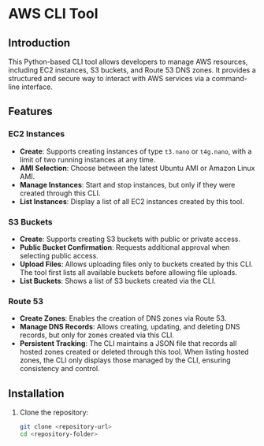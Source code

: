 # AWS CLI Tool

## Introduction

This Python-based CLI tool allows developers to manage AWS resources, including EC2 instances, S3 buckets, and Route 53 DNS zones. It provides a structured and secure way to interact with AWS services via a command-line interface.

## Features

### EC2 Instances

- **Create**: Supports creating instances of type `t3.nano` or `t4g.nano`, with a limit of two running instances at any time.
- **AMI Selection**: Choose between the latest Ubuntu AMI or Amazon Linux AMI.
- **Manage Instances**: Start and stop instances, but only if they were created through this CLI.
- **List Instances**: Display a list of all EC2 instances created by this tool.

### S3 Buckets

- **Create**: Supports creating S3 buckets with public or private access.
- **Public Bucket Confirmation**: Requests additional approval when selecting public access.
- **Upload Files**: Allows uploading files only to buckets created by this CLI. The tool first lists all available buckets before allowing file uploads.
- **List Buckets**: Shows a list of S3 buckets created via the CLI.

### Route 53

- **Create Zones**: Enables the creation of DNS zones via Route 53.
- **Manage DNS Records**: Allows creating, updating, and deleting DNS records, but only for zones created via this CLI.
- **Persistent Tracking**: The CLI maintains a JSON file that records all hosted zones created or deleted through this tool. When listing hosted zones, the CLI only displays those managed by the CLI, ensuring consistency and control.

## Installation

1. Clone the repository:

   ```bash
   git clone <repository-url>
   cd <repository-folder>

